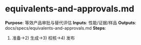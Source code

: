 # equivalents-and-approvals.md

**Purpose**: 等效产品审批与替代评估
**Inputs**: 性能/证据/样品
**Outputs**: docs/specs/equivalents-and-approvals.md
**Steps**:

1. 准备→2) 生成→3) 校核→4) 发布
